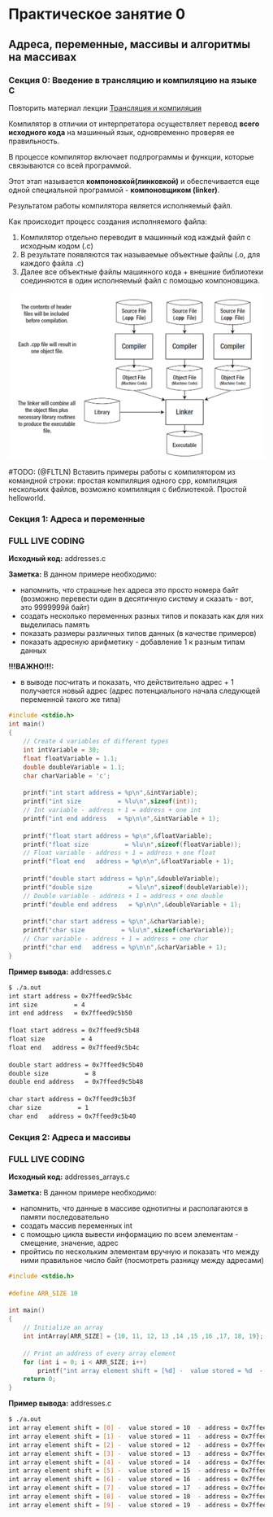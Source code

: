 # Практическое занятие 0
## Адреса, переменные, массивы и алгоритмы на массивах

### Секция 0: Введение в трансляцию и компиляцию на языке C

Повторить материал лекции [Трансляция и компиляция](../0_3_programms.md#Трансляция)
  
Компилятор в отличии от интерпретатора осуществляет перевод **всего исходного кода** на машинный язык, одновременно проверяя ее правильность.

В процессе компилятор включает подпрограммы и функции, которые связываются со всей программой.

Этот этап называется **компоновкой(линковкой)** и обеспечивается еще одной специальной программой - **компоновщиком (linker)**.

Результатом работы компилятора является исполняемый файл.

Как происходит процесс создания исполняемого файла:

1. Компилятор отдельно переводит в машинный код каждый файл с исходным кодом (.c)
2. В результате появляются так называемые объектные файлы (.o, для каждого файла .c)
3. Далее все объектные файлы машинного кода + внешние библиотеки соединяются в один исполняемый файл с помощью компоновщика.
   
![cpp_how_compile](../images/cpp_how_compile.png)


#TODO: (@FLTLN) Вставить примеры работы с компилятором из командной строки: простая компиляция одного cpp, компиляция нескольких файлов, возможно компиляция с библиотекой. Простой helloworld.


### Секция 1: Адреса и переменные

### **FULL LIVE CODING**

**Исходный код:** addresses.с

**Заметка:** В данном примере необходимо:
- напомнить, что страшные hex адреса это просто номера байт (возможно перевести один в десятичную систему и сказать - вот, это 9999999й байт)
- создать несколько переменных разных типов и показать как для них выделилась память
- показать размеры различных типов данных (в качестве примеров)
- показать адресную арифметику - добавление 1 к разным типам данных


**!!!ВАЖНО!!!:**
- в выводе посчитать и показать, что действительно адрес + 1 получается новый адрес
(адрес потенциального начала следующей переменной такого же типа)

```c 
#include <stdio.h>
int main()
{
    // Create 4 variables of different types
    int intVariable = 30;
    float floatVariable = 1.1;
    double doubleVariable = 1.1;
    char charVariable = 'c';
    
    printf("int start address = %p\n",&intVariable);
    printf("int size          = %lu\n",sizeof(int));
    // Int variable - address + 1 = address + one int
    printf("int end address   = %p\n\n",&intVariable + 1);

    printf("float start address = %p\n",&floatVariable);
    printf("float size          = %lu\n",sizeof(floatVariable));
    // Float variable - address + 1 = address + one float
    printf("float end   address = %p\n\n",&floatVariable + 1);

    printf("double start address = %p\n",&doubleVariable);
    printf("double size          = %lu\n",sizeof(doubleVariable));
    // Double variable - address + 1 = address + one double
    printf("double end address   = %p\n\n",&doubleVariable + 1);

    printf("char start address = %p\n",&charVariable);
    printf("char size          = %lu\n",sizeof(charVariable));
    // Char variable - address + 1 = address + one char
    printf("char end   address = %p\n\n",&charVariable + 1);
}
```

**Пример вывода:** addresses.c
```bash
$ ./a.out 
int start address = 0x7ffeed9c5b4c
int size          = 4
int end address   = 0x7ffeed9c5b50

float start address = 0x7ffeed9c5b48
float size          = 4
float end   address = 0x7ffeed9c5b4c

double start address = 0x7ffeed9c5b40
double size          = 8
double end address   = 0x7ffeed9c5b48

char start address = 0x7ffeed9c5b3f
char size          = 1
char end   address = 0x7ffeed9c5b40
```

### Секция 2: Адреса и массивы

### **FULL LIVE CODING**

**Исходный код:** addresses_arrays.c

**Заметка:** В данном примере необходимо:
- напомнить, что данные в массиве однотипны и располагаются в памяти последовательно
- создать массив переменных int
- с помощью цикла вывести информацию по всем элементам - смещение, значение, адрес
- пройтись по нескольким элементам вручную и показать что между ними правильное число байт (посмотреть разницу между адресами)


```c 
#include <stdio.h>

#define ARR_SIZE 10

int main()
{
    // Initialize an array
    int intArray[ARR_SIZE] = {10, 11, 12, 13 ,14 ,15 ,16 ,17, 18, 19};

    // Print an address of every array element
    for (int i = 0; i < ARR_SIZE; i++)
        printf("int array element shift = [%d] -  value stored = %d  - address = %p\n",i, intArray[i], &intArray[i]);
    return 0;
}
```

**Пример вывода:** addresses.c
```bash
$ ./a.out 
int array element shift = [0] -  value stored = 10  - address = 0x7ffee9b45b20
int array element shift = [1] -  value stored = 11  - address = 0x7ffee9b45b24
int array element shift = [2] -  value stored = 12  - address = 0x7ffee9b45b28
int array element shift = [3] -  value stored = 13  - address = 0x7ffee9b45b2c
int array element shift = [4] -  value stored = 14  - address = 0x7ffee9b45b30
int array element shift = [5] -  value stored = 15  - address = 0x7ffee9b45b34
int array element shift = [6] -  value stored = 16  - address = 0x7ffee9b45b38
int array element shift = [7] -  value stored = 17  - address = 0x7ffee9b45b3c
int array element shift = [8] -  value stored = 18  - address = 0x7ffee9b45b40
int array element shift = [9] -  value stored = 19  - address = 0x7ffee9b45b44
```
